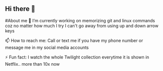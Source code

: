## Hi there 👋

<!--
**rsauri/rsauri** is a ✨ _special_ ✨ repository because its `README.md` (this file) appears on your GitHub profile.

Here are some ideas to get you started:

- 🔭 I’m currently working on ...
- 🌱 I’m currently learning ...
- 👯 I’m looking to collaborate on ...
- 🤔 I’m looking for help with ...
- 💬 Ask me about ...
- 📫 How to reach me: ...
- 😄 Pronouns: ...
- ⚡ Fun fact: ...
-->

#About me
🔭 I’m currently working on memorizing git and linux commands coz no matter how much I try I can't go away from using up and down arrow keys

📫 How to reach me: Call or text me if you have my phone number or message me in my social media accounts

⚡ Fun fact: I watch the whole Twilight collection everytime it is shown in Netflix.. more than 10x now